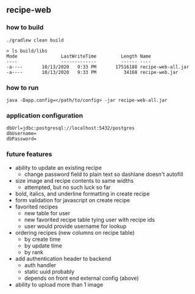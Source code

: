 ## recipe-web

### how to build
```
./gradlew clean build

> ls build/libs
Mode                LastWriteTime         Length Name
----                -------------         ------ ----
-a----       10/13/2020   9:33 PM       17516188 recipe-web-all.jar
-a----       10/13/2020   9:33 PM          34168 recipe-web.jar
```

### how to run
```
java -Dapp.config=</path/to/config> -jar recipe-web-all.jar
```

### application configuration
```
dbUrl=jdbc:postgresql://localhost:5432/postgres
dbUsername=
dbPassword=
```

### future features
* ability to update an existing recipe
    * change password field to plain text so dashlane doesn't autofill
* size image and recipe contents to same widths
    * attempted, but no such luck so far
* bold, italics, and underline formatting in create recipe
* form validation for javascript on create recipe
* favorited recipes
    * new table for user
    * new favorited recipe table tying user with recipe ids
    * user would provide username for lookup
* ordering recipes (new columns on recipe table)
    * by create time
    * by update time
    * by rank
* add authentication header to backend
    * auth handler
    * static uuid probably
    * depends on front end external config (above)
* ability to upload more than 1 image
